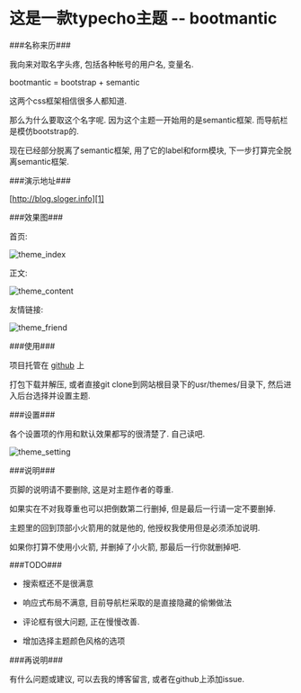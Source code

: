 这是一款typecho主题 -- bootmantic
===

###名称来历###

我向来对取名字头疼, 包括各种帐号的用户名, 变量名.

bootmantic = bootstrap + semantic

这两个css框架相信很多人都知道.

那么为什么要取这个名字呢. 因为这个主题一开始用的是semantic框架. 而导航栏是模仿bootstrap的.

现在已经部分脱离了semantic框架, 用了它的label和form模块, 下一步打算完全脱离semantic框架.

###演示地址###

[http://blog.sloger.info][1]

###效果图###

首页:

![theme_index][2]

正文:

![theme_content][3]

友情链接:

![theme_friend][4]


###使用###

项目托管在 [github][5] 上

打包下载并解压, 或者直接git clone到网站根目录下的usr/themes/目录下, 然后进入后台选择并设置主题.


###设置###

各个设置项的作用和默认效果都写的很清楚了. 自己读吧.

![theme_setting][6]


###说明###

页脚的说明请不要删除, 这是对主题作者的尊重.

如果实在不对我尊重也可以把倒数第二行删掉, 但是最后一行请一定不要删掉.

主题里的回到顶部小火箭用的就是他的, 他授权我使用但是必须添加说明.

如果你打算不使用小火箭, 并删掉了小火箭, 那最后一行你就删掉吧.

###TODO###

- 搜索框还不是很满意

- 响应式布局不满意, 目前导航栏采取的是直接隐藏的偷懒做法

- 评论框有很大问题, 正在慢慢改善.

- 增加选择主题颜色风格的选项

###再说明###

有什么问题或建议, 可以去我的博客留言, 或者在github上添加issue.


[1]: http://blog.sloger.info
[2]: http://slblog.qiniudn.com/blog/theme_index.png
[3]: http://slblog.qiniudn.com/blog/theme_content.png
[4]: http://slblog.qiniudn.com/blog/theme_friend.png
[5]: https://github.com/DreamHarbor/bootmantic
[6]: http://slblog.qiniudn.com/blog/theme_setting.png
